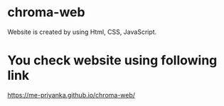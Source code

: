 # chroma-web

 Website is created by using Html, CSS, JavaScript.
 
 # You check website using following link 
 
  https://me-priyanka.github.io/chroma-web/
